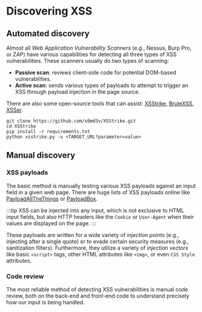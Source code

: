 # Discovering XSS

## Automated discovery

Almost all _Web Application Vulnerability Scanners_ (e.g., Nessus, Burp Pro, or ZAP) have various capabilities for detecting all three types of XSS vulnerabilities. These scanners usually do two types of scanning: 

- __Passive scan__: reviews client-side code for potential DOM-based vulnerabilities.
- __Active scan__: sends various types of payloads to attempt to trigger an XSS through payload injection in the page source.

There are also some open-source tools that can assist: [XSStrike](https://github.com/s0md3v/XSStrike), [BruteXSS](https://github.com/rajeshmajumdar/BruteXSS), [XSSer](https://github.com/epsylon/xsser).

```console
git clone https://github.com/s0md3v/XSStrike.git
cd XSStrike
pip install -r requirements.txt
python xsstrike.py -u <TARGET_URL?parameter=value>
```

## Manual discovery

### XSS payloads

The basic method is manually testing various XSS payloads against an input field in a given web page. There are huge lists of XSS payloads online like [PayloadAllTheThings](https://github.com/swisskyrepo/PayloadsAllTheThings/blob/master/XSS%20Injection/README.md) or [PayloadBox](https://github.com/payloadbox/xss-payload-list).

:::tip
XSS can be injected into any input, which is not exclusive to HTML input fields, but also HTTP headers like the `Cookie` or `User-Agent` when their values are displayed on the page.
:::

These payloads are written for a wide variety of _injection points_ (e.g., injecting after a single quote) or to evade certain security measures (e.g., sanitization filters). Furthermore, they utilize a variety of _injection vectors_ like basic `<script>` tags, other HTML attributes like `<img>`, or even `CSS Style` attributes.

### Code review

The most reliable method of detecting XSS vulnerabilities is manual code review, both on the back-end and front-end code to understand precisely how our input is being handled.
